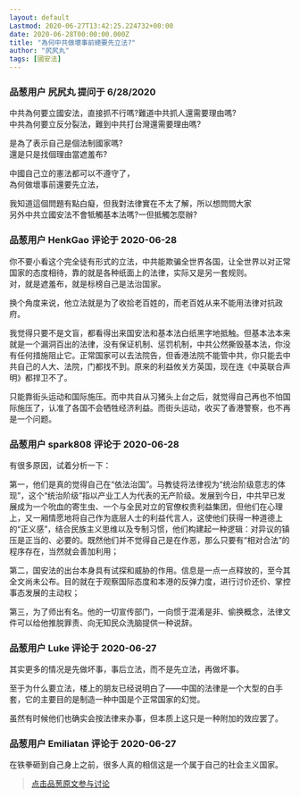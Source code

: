 ```yaml
---
layout: default
Lastmod: 2020-06-27T13:42:25.224732+00:00
date: 2020-06-28T00:00:00.000Z
title: "為何中共做壞事前總要先立法?"
author: "尻尻丸"
tags: [國安法]
---
```



### 品葱用户 **尻尻丸** 提问于 6/28/2020
    
中共為何要立國安法，直接抓不行嗎?難道中共抓人還需要理由嗎?  
中共為何要立反分裂法，難到中共打台灣還需要理由嗎?  
  
是為了表示自己是個法制國家嗎?  
還是只是找個理由當遮羞布?  
  
中國自己立的憲法都可以不遵守了，  
為何做壞事前還要先立法，  
  
我知道這個問題有點白癡，但我對法律實在不太了解，所以想問問大家  
另外中共立國安法不會牴觸基本法嗎?一但抵觸怎麼辦?
    
                

### 品葱用户 **HenkGao** 评论于 2020-06-28
        
你不要小看这个完全徒有形式的立法，中共能欺骗全世界各国，让全世界以对正常国家的态度相待，靠的就是各种纸面上的法律，实际又是另一套规则。  
对，就是遮羞布，就是标榜自己是法治国家。  
  
换个角度来说，他立法就是为了收拾老百姓的，而老百姓从来不能用法律对抗政府。  
  
我觉得只要不是文盲，都看得出来国安法和基本法白纸黑字地抵触。但基本法本来就是一个漏洞百出的法律，没有保证机制、惩罚机制，中共公然撕毁基本法，你没有任何措施阻止它。正常国家可以去法院告，但香港法院不能管中共，你只能去中共自己的人大、法院，门都找不到。原来的利益攸关方英国，现在连《中英联合声明》都捍卫不了。  
  
只能靠街头运动和国际施压。而中共自从习猪头上台之后，就觉得自己再也不怕国际施压了，认准了各国不会牺牲经济利益。而街头运动，收买了香港警察，也不再是一个问题。
        
                

### 品葱用户 **spark808** 评论于 2020-06-28
        
有很多原因，试着分析一下：  
  
第一，他们是真的觉得自己在“依法治国”。马教徒将法律视为“统治阶级意志的体现”，这个“统治阶级”指以产业工人为代表的无产阶级。发展到今日，中共早已发展成为一个吮血的寄生虫、一个与全民对立的官僚权贵利益集团，但他们在心理上，又一厢情愿地将自己作为底层人士的利益代言人，这使他们获得一种道德上的“正义感”，结合民族主义思维以及专制习惯，他们构建起一种逻辑：对异议的镇压是正当的、必要的。既然他们并不觉得自己是在作恶，那么只要有“相对合法”的程序存在，当然就会善加利用；  
  
第二，国安法的出台本身具有试探和威胁的作用。信息是一点一点释放的，至今其全文尚未公布。目的就在于观察国际态度和本港的反弹力度，进行讨价还价、掌控事态发展的主动权；  
  
第三，为了师出有名。他的一切宣传部门，一向惯于混淆是非、偷换概念，法律文件可以给他推脱罪责、向无知民众洗脑提供一种说辞。
        
                

### 品葱用户 **Luke** 评论于 2020-06-27
        
其实更多的情况是先做坏事，事后立法，而不是先立法，再做坏事。  
  
至于为什么要立法，楼上的朋友已经说明白了——中国的法律是一个大型的白手套，它的主要目的是制造一种中国是个正常国家的幻觉。  
  
虽然有时候他们也确实会按法律来办事，但本质上这只是一种附加的效应罢了。
        
                

### 品葱用户 **Emiliatan** 评论于 2020-06-27
        
在铁拳砸到自己身上之前，很多人真的相信这是一个属于自己的社会主义国家。
        
                





> [点击品葱原文参与讨论](https://pincong.rocks/question/27769)


